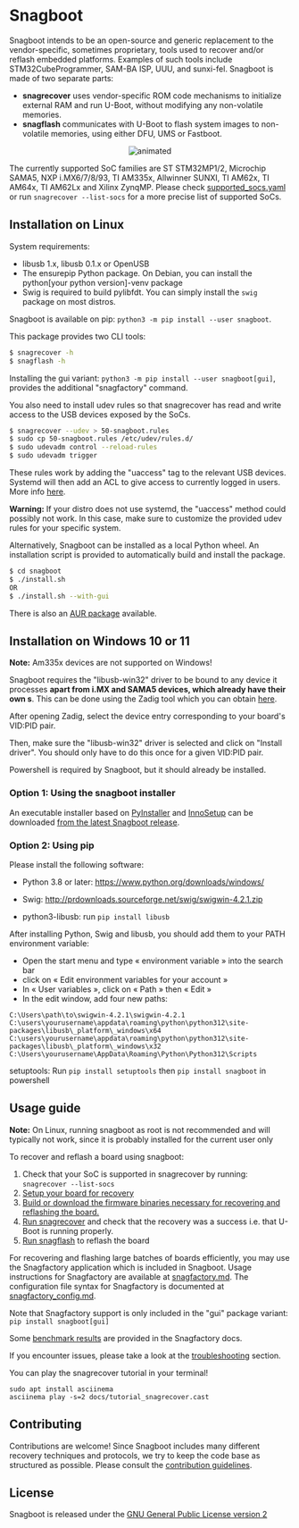 # Snagboot

Snagboot intends to be an open-source and generic replacement to the
vendor-specific, sometimes proprietary, tools used to recover and/or reflash
embedded platforms. Examples of such tools include STM32CubeProgrammer, SAM-BA
ISP, UUU, and sunxi-fel. Snagboot is made of two separate parts:

- **snagrecover** uses vendor-specific ROM code mechanisms to initialize
  external RAM and run U-Boot, without modifying any non-volatile
  memories.
- **snagflash** communicates with U-Boot to flash system images to non-volatile
  memories, using either DFU, UMS or Fastboot.

<p align="center">
  <img src="docs/tutorial_snagrecover.gif" alt="animated" />
</p>

The currently supported SoC families are ST STM32MP1/2, Microchip SAMA5, NXP
i.MX6/7/8/93, TI AM335x, Allwinner SUNXI, TI AM62x, TI AM64x, TI AM62Lx and Xilinx ZynqMP. Please check
[supported_socs.yaml](https://github.com/bootlin/snagboot/blob/main/src/snagrecover/supported_socs.yaml) or run `snagrecover
--list-socs` for a more precise list of supported SoCs.

## Installation on Linux

System requirements:

 * libusb 1.x, libusb 0.1.x or OpenUSB
 * The ensurepip Python package. On Debian, you can install the
   python[your python version]-venv package
 * Swig is required to build pylibfdt. You can simply install the `swig` package on most distros.

Snagboot is available on pip: `python3 -m pip install --user snagboot`.

This package provides two CLI tools:

```bash
$ snagrecover -h
$ snagflash -h
```

Installing the gui variant: `python3 -m pip install --user snagboot[gui]`, provides the additional "snagfactory" command.

You also need to install udev rules so that snagrecover has read and write
access to the USB devices exposed by the SoCs.

```bash
$ snagrecover --udev > 50-snagboot.rules
$ sudo cp 50-snagboot.rules /etc/udev/rules.d/
$ sudo udevadm control --reload-rules
$ sudo udevadm trigger
```

These rules work by adding the "uaccess" tag to the relevant USB devices.
Systemd will then add an ACL to give access to currently logged in users. More
info
[here](https://enotty.pipebreaker.pl/2012/05/23/linux-automatic-user-acl-management/).

**Warning:** If your distro does not use systemd, the "uaccess" method could
possibly not work. In this case, make sure to customize the provided udev rules
for your specific system.

Alternatively, Snagboot can be installed as a local Python wheel. An
installation script is provided to automatically build and install the package.

```bash
$ cd snagboot
$ ./install.sh
OR
$ ./install.sh --with-gui
```

There is also an [AUR package](https://aur.archlinux.org/packages/snagboot)
available.

## Installation on Windows 10 or 11

**Note:** Am335x devices are not supported on Windows!

Snagboot requires the "libusb-win32" driver to be bound to any device it
processes **apart from i.MX and SAMA5 devices, which already have their own
s**. This can be done using the Zadig tool which you can obtain [here](https://github.com/pbatard/libwdi/releases/download/v1.5.1/zadig-2.9.exe).


After opening Zadig, select the device entry corresponding to your board's
VID:PID pair.

Then, make sure the "libusb-win32" driver is selected and click on "Install
driver". You should only have to do this once for a given VID:PID pair.

Powershell is required by Snagboot, but it should already be installed.

### Option 1: Using the snagboot installer

An executable installer based on [PyInstaller](https://pyinstaller.org/en/stable/) and [InnoSetup](https://jrsoftware.org/isinfo.php) can be downloaded [from the latest Snagboot release](https://github.com/bootlin/snagboot/releases/latest/download/snagboot_installer_win64.exe).

### Option 2: Using pip

Please install the following software:

- Python 3.8 or later: https://www.python.org/downloads/windows/

- Swig: http://prdownloads.sourceforge.net/swig/swigwin-4.2.1.zip

- python3-libusb: run `pip install libusb`

After installing Python, Swig and libusb, you should add them to your PATH environment variable:

- Open the start menu and type « environment variable » into the search bar
- click on « Edit environment variables for your account »
- In « User variables », click on « Path » then « Edit »
- In the edit window, add four new paths:

```
C:\Users\path\to\swigwin-4.2.1\swigwin-4.2.1
C:\users\yourusername\appdata\roaming\python\python312\site-packages\libusb\_platform\_windows\x64
C:\users\yourusername\appdata\roaming\python\python312\site-packages\libusb\_platform\_windows\x32
C:\Users\yourusername\AppData\Roaming\Python\Python312\Scripts
```

setuptools: Run `pip install setuptools` then  `pip install snagboot` in powershell

## Usage guide

**Note:** On Linux, running snagboot as root is not recommended and will typically not
work, since it is probably installed for the current user only

To recover and reflash a board using snagboot:

1. Check that your SoC is supported in snagrecover by running: `snagrecover --list-socs`
2. [Setup your board for recovery](https://github.com/bootlin/snagboot/blob/main/docs/board_setup.md)
3. [Build or download the firmware binaries necessary for recovering and reflashing the board.](https://github.com/bootlin/snagboot/blob/main/docs/fw_binaries.md)
4. [Run snagrecover](https://github.com/bootlin/snagboot/blob/main/docs/snagrecover.md) and check that the recovery was a success i.e. that U-Boot is running properly.
5. [Run snagflash](https://github.com/bootlin/snagboot/blob/main/docs/snagflash.md) to reflash the board



For recovering and flashing large batches of boards efficiently, you may use the Snagfactory application which is included in Snagboot. Usage instructions for Snagfactory are available at [snagfactory.md](https://github.com/bootlin/snagboot/blob/main/docs/snagfactory.md). The configuration file syntax for Snagfactory is documented at [snagfactory_config.md](https://github.com/bootlin/snagboot/blob/main/docs/snagfactory_config.md).


Note that Snagfactory support is only included in the "gui" package variant: `pip install snagboot[gui]`

Some [benchmark results](https://github.com/bootlin/snagboot/blob/main/docs/snagfactory_benchmarks.md) are provided in the Snagfactory docs.

If you encounter issues, please take a look at the
[troubleshooting](https://github.com/bootlin/snagboot/blob/main/docs/troubleshooting.md) section.

You can play the snagrecover tutorial in your terminal!

```
sudo apt install asciinema
asciinema play -s=2 docs/tutorial_snagrecover.cast
```

## Contributing

Contributions are welcome! Since Snagboot includes many different recovery
techniques and protocols, we try to keep the code base as structured as
possible. Please consult the [contribution guidelines](https://github.com/bootlin/snagboot/blob/main/CONTRIBUTING.md).

## License

Snagboot is released under the [GNU General Public License version 2](https://github.com/bootlin/snagboot/blob/main/LICENSE)

